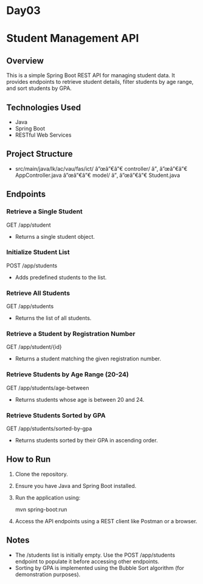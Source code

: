 # Day03
# Student Management API

## Overview
This is a simple Spring Boot REST API for managing student data. It provides endpoints to retrieve student details, filter students by age range, and sort students by GPA.

## Technologies Used
- Java
- Spring Boot
- RESTful Web Services

## Project Structure

- src/main/java/lk/ac/vau/fas/ict/
  â”œâ”€â”€ controller/
  â”‚   â”œâ”€â”€ AppController.java
  â”œâ”€â”€ model/
  â”‚   â”œâ”€â”€ Student.java


## Endpoints

### Retrieve a Single Student

GET /app/student

- Returns a single student object.

### Initialize Student List

POST /app/students

- Adds predefined students to the list.

### Retrieve All Students

GET /app/students

- Returns the list of all students.

### Retrieve a Student by Registration Number

GET /app/student/{id}

- Returns a student matching the given registration number.

### Retrieve Students by Age Range (20-24)

GET /app/students/age-between

- Returns students whose age is between 20 and 24.

### Retrieve Students Sorted by GPA

GET /app/students/sorted-by-gpa

- Returns students sorted by their GPA in ascending order.

## How to Run
1. Clone the repository.
2. Ensure you have Java and Spring Boot installed.
3. Run the application using:
   
   mvn spring-boot:run
   
4. Access the API endpoints using a REST client like Postman or a browser.

## Notes
- The /students list is initially empty. Use the POST /app/students endpoint to populate it before accessing other endpoints.
- Sorting by GPA is implemented using the Bubble Sort algorithm (for demonstration purposes).
